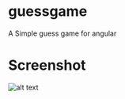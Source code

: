 # guessgame
A Simple guess game for angular

# Screenshot
![alt text](http://i68.tinypic.com/1427mys.jpg "preview1")
